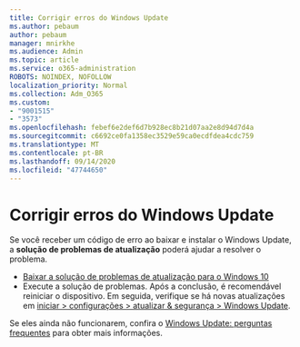 ```yaml
---
title: Corrigir erros do Windows Update
ms.author: pebaum
author: pebaum
manager: mnirkhe
ms.audience: Admin
ms.topic: article
ms.service: o365-administration
ROBOTS: NOINDEX, NOFOLLOW
localization_priority: Normal
ms.collection: Adm_O365
ms.custom:
- "9001515"
- "3573"
ms.openlocfilehash: febef6e2def6d7b928ec8b21d07aa2e8d94d7d4a
ms.sourcegitcommit: c6692ce0fa1358ec3529e59ca0ecdfdea4cdc759
ms.translationtype: MT
ms.contentlocale: pt-BR
ms.lasthandoff: 09/14/2020
ms.locfileid: "47744650"
---
```

# <a name="fix-windows-update-errors"></a>Corrigir erros do Windows Update

Se você receber um código de erro ao baixar e instalar o Windows Update, a **solução de problemas de atualização** poderá ajudar a resolver o problema.

- [Baixar a solução de problemas de atualização para o Windows 10](https://support.microsoft.com/help/4027322/windows-update-troubleshooter)
- Execute a solução de problemas. Após a conclusão, é recomendável reiniciar o dispositivo. Em seguida, verifique se há novas atualizações em [iniciar > configurações > atualizar & segurança > Windows Update](ms-settings:windowsupdate).

Se eles ainda não funcionarem, confira o [Windows Update: perguntas frequentes](https://support.microsoft.com/help/12373/windows-update-faq) para obter mais informações.
